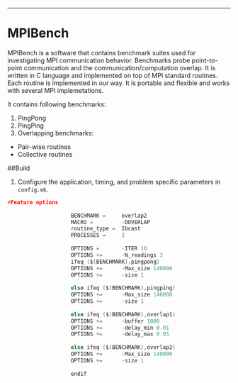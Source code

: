 ***
# MPIBench
MPIBench is a software that contains benchmark suites used for investigating MPI communication behavior. Benchmarks probe point-to-point communication and the communication/computation overlap. It is written in C language and implemented on top of MPI standard routines. Each routine is implemented in our way. It is portable and flexible and works with several MPI implemetations. 

It contains following benchmarks:
1. PingPong
2. PingPing
3. Overlapping benchmarks: 
* Pair-wise routines  
* Collective routines  

##Build
1. Configure the application, timing, and problem specific parameters in  `config.mk`.
```C
#Feature options
					
					BENCHMARK =     overlap2
					MACRO =         -DOVERLAP
					routine_type =  Ibcast
					PROCESSES =     2
					
					OPTIONS =       -ITER 10
					OPTIONS +=      -N_readings 3
					ifeq ($(BENCHMARK),pingpong)
					OPTIONS +=      -Max_size 140000
					OPTIONS +=      -size 1
					
					else ifeq ($(BENCHMARK),pingping)
					OPTIONS +=      -Max_size 140000
					OPTIONS +=      -size 1
					
					else ifeq ($(BENCHMARK),overlap1)
					OPTIONS +=      -buffer 1000
					OPTIONS +=      -delay_min 0.01
					OPTIONS +=      -delay_max 0.05
					
					else ifeq ($(BENCHMARK),overlap2)
					OPTIONS +=      -Max_size 140000
					OPTIONS +=      -size 1
					
					endif
```
